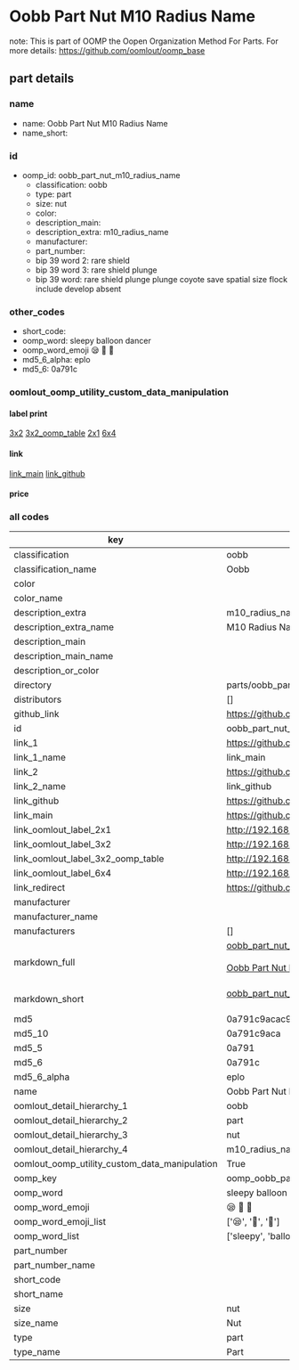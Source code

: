 # Oobb Part Nut M10 Radius Name  

note: This is part of OOMP the Oopen Organization Method For Parts. For more details: https://github.com/oomlout/oomp_base

##  part details
  







### name
* name: Oobb Part Nut M10 Radius Name
* name_short: 
### id
* oomp_id: oobb_part_nut_m10_radius_name
  * classification: oobb
  * type: part
  * size: nut
  * color: 
  * description_main: 
  * description_extra: m10_radius_name
  * manufacturer: 
  * part_number: 
  * bip 39 word 2: rare shield
  * bip 39 word 3: rare shield plunge
  * bip 39 word: rare shield plunge plunge coyote save spatial size flock include develop absent

### other_codes
* short_code: 
* oomp_word: sleepy balloon dancer
* oomp_word_emoji :sleepy: :balloon: :dancer:
* md5_6_alpha: eplo
* md5_6: 0a791c






### oomlout_oomp_utility_custom_data_manipulation
#### label print
[3x2](http://192.168.1.245:1112/?label=oomp%20eplo)
[3x2_oomp_table](http://192.168.1.108:1112/?label=oomp%20eplo)
[2x1](http://192.168.1.242:1112/?label=oomp%20eplo)
[6x4](http://192.168.1.55:1112/?label=oomp%20eplo)    

#### link

[link_main](https://github.com/oomlout/oomlout_oomp_version_1_messy/tree/main/parts/oobb_part_nut_m10_radius_name) [link_github](https://github.com/oomlout/oomlout_oomp_version_1_messy/tree/main/parts/oobb_part_nut_m10_radius_name)                             

#### price







### all codes 
| key | value |  
| --- | --- |  
| classification | oobb |  
| classification_name | Oobb |  
| color |  |  
| color_name |  |  
| description_extra | m10_radius_name |  
| description_extra_name | M10 Radius Name |  
| description_main |  |  
| description_main_name |  |  
| description_or_color |   |  
| directory | parts/oobb_part_nut_m10_radius_name |  
| distributors | [] |  
| github_link | https://github.com/oomlout/oomlout_oomp_part_src/tree/main/parts/oobb_part_nut_m10_radius_name |  
| id | oobb_part_nut_m10_radius_name |  
| link_1 | https://github.com/oomlout/oomlout_oomp_version_1_messy/tree/main/parts/oobb_part_nut_m10_radius_name |  
| link_1_name | link_main |  
| link_2 | https://github.com/oomlout/oomlout_oomp_version_1_messy/tree/main/parts/oobb_part_nut_m10_radius_name |  
| link_2_name | link_github |  
| link_github | https://github.com/oomlout/oomlout_oomp_version_1_messy/tree/main/parts/oobb_part_nut_m10_radius_name |  
| link_main | https://github.com/oomlout/oomlout_oomp_version_1_messy/tree/main/parts/oobb_part_nut_m10_radius_name |  
| link_oomlout_label_2x1 | http://192.168.1.242:1112/?label=oomp%20eplo |  
| link_oomlout_label_3x2 | http://192.168.1.245:1112/?label=oomp%20eplo |  
| link_oomlout_label_3x2_oomp_table | http://192.168.1.108:1112/?label=oomp%20eplo |  
| link_oomlout_label_6x4 | http://192.168.1.55:1112/?label=oomp%20eplo |  
| link_redirect | https://github.com/oomlout/oomlout_oomp_version_1_messy/tree/main/parts/oobb_part_nut_m10_radius_name |  
| manufacturer |  |  
| manufacturer_name |  |  
| manufacturers | [] |  
| markdown_full | [oobb_part_nut_m10_radius_name](none)<br>[](none)<br>[Oobb Part Nut M10 Radius Name](none)<br><br> |  
| markdown_short | [oobb_part_nut_m10_radius_name](none)<br><br> |  
| md5 | 0a791c9acac9fa12ff18da6f4df16d90 |  
| md5_10 | 0a791c9aca |  
| md5_5 | 0a791 |  
| md5_6 | 0a791c |  
| md5_6_alpha | eplo |  
| name | Oobb Part Nut M10 Radius Name |  
| oomlout_detail_hierarchy_1 | oobb |  
| oomlout_detail_hierarchy_2 | part |  
| oomlout_detail_hierarchy_3 | nut |  
| oomlout_detail_hierarchy_4 | m10_radius_name |  
| oomlout_oomp_utility_custom_data_manipulation | True |  
| oomp_key | oomp_oobb_part_nut_m10_radius_name |  
| oomp_word | sleepy balloon dancer |  
| oomp_word_emoji | :sleepy: :balloon: :dancer: |  
| oomp_word_emoji_list | [':sleepy:', ':balloon:', ':dancer:'] |  
| oomp_word_list | ['sleepy', 'balloon', 'dancer'] |  
| part_number |  |  
| part_number_name |  |  
| short_code |  |  
| short_name |  |  
| size | nut |  
| size_name | Nut |  
| type | part |  
| type_name | Part |  
